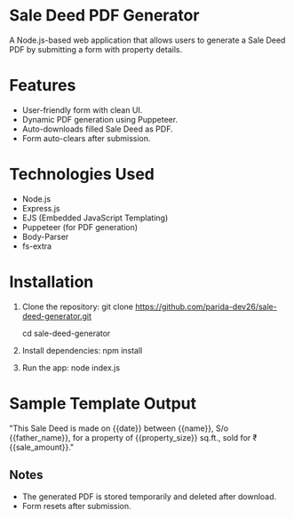 # Sale Deed PDF Generator

A Node.js-based web application that allows users to generate a Sale Deed PDF by submitting a form with property details.

# Features
- User-friendly form with clean UI.
- Dynamic PDF generation using Puppeteer.
- Auto-downloads filled Sale Deed as PDF.
- Form auto-clears after submission.

# Technologies Used
- Node.js
- Express.js
- EJS (Embedded JavaScript Templating)
- Puppeteer (for PDF generation)
- Body-Parser
- fs-extra

# Installation
1. Clone the repository:
    git clone https://github.com/parida-dev26/sale-deed-generator.git
   
    cd sale-deed-generator   
3. Install dependencies:
    npm install
4. Run the app:
    node index.js

# Sample Template Output

"This Sale Deed is made on {{date}} between {{name}}, S/o {{father_name}}, for a property of {{property_size}} sq.ft., sold for ₹{{sale_amount}}."

## Notes
- The generated PDF is stored temporarily and deleted after download.
- Form resets after submission.
